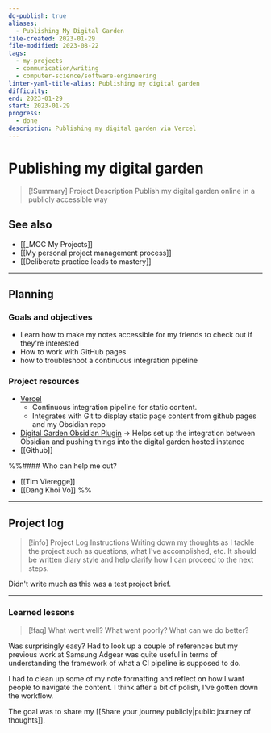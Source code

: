 ```yaml
---
dg-publish: true
aliases:
  - Publishing My Digital Garden
file-created: 2023-01-29
file-modified: 2023-08-22
tags:
  - my-projects
  - communication/writing
  - computer-science/software-engineering
linter-yaml-title-alias: Publishing my digital garden
difficulty: 
end: 2023-01-29
start: 2023-01-29
progress:
  - done
description: Publishing my digital garden via Vercel
---
```


# Publishing my digital garden

> [!Summary] Project Description
> Publish my digital garden online in a publicly accessible way

## See also

- [[_MOC My Projects]]
- [[My personal project management process]]
- [[Deliberate practice leads to mastery]]

---

## Planning

### Goals and objectives

- Learn how to make my notes accessible for my friends to check out if they're interested
- How to work with GitHub pages
- how to troubleshoot a continuous integration pipeline

### Project resources

- [Vercel](https://vercel.com/dashboard)
	- Continuous integration pipeline for static content.
	- Integrates with Git to display static page content from github pages and my Obsidian repo
- [Digital Garden Obsidian Plugin](https://dg-docs.ole.dev/) -> Helps set up the integration between Obsidian and pushing things into the digital garden hosted instance
- [[Github]]

%%#### Who can help me out?

- [[Tim Vieregge]]
- [[Dang Khoi Vo]]
%%

---

## Project log

> [!info] Project Log Instructions
> Writing down my thoughts as I tackle the project such as questions, what I've accomplished, etc. It should be written diary style and help clarify how I can proceed to the next steps.

Didn't write much as this was a test project brief.

---

### Learned lessons

> [!faq] What went well? What went poorly? What can we do better?

Was surprisingly easy? Had to look up a couple of references but my previous work at Samsung Adgear was quite useful in terms of understanding the framework of what a CI pipeline is supposed to do.

I had to clean up some of my note formatting and reflect on how I want people to navigate the content. I think after a bit of polish, I've gotten down the workflow.

The goal was to share my [[Share your journey publicly|public journey of thoughts]].


